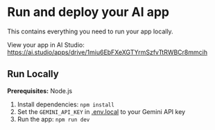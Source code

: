 
# Run and deploy your AI app

This contains everything you need to run your app locally.

View your app in AI Studio: https://ai.studio/apps/drive/1miu6EbFXeXGTYrmSzfvTtRWBCr8mmcih

## Run Locally

**Prerequisites:**  Node.js


1. Install dependencies:
   `npm install`
2. Set the `GEMINI_API_KEY` in [.env.local](.env.local) to your Gemini API key
3. Run the app:
   `npm run dev`
